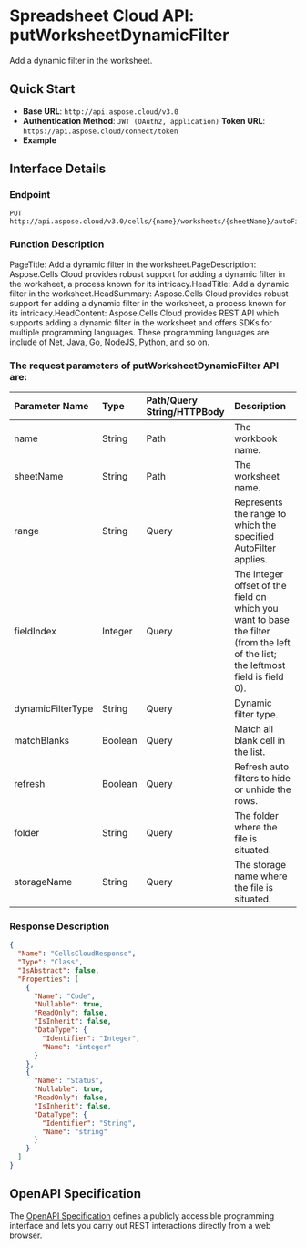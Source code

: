 # **Spreadsheet Cloud API: putWorksheetDynamicFilter**

Add a dynamic filter in the worksheet. 


## **Quick Start**

- **Base URL**: `http://api.aspose.cloud/v3.0`
- **Authentication Method**: `JWT (OAuth2, application)`  **Token URL**: `https://api.aspose.cloud/connect/token`
- **Example** 

## **Interface Details**

### **Endpoint** 

```
PUT http://api.aspose.cloud/v3.0/cells/{name}/worksheets/{sheetName}/autoFilter/dynamicFilter
```
### **Function Description**
PageTitle: Add a dynamic filter in the worksheet.PageDescription: Aspose.Cells Cloud provides robust support for adding a dynamic filter in the worksheet, a process known for its intricacy.HeadTitle: Add a dynamic filter in the worksheet.HeadSummary: Aspose.Cells Cloud provides robust support for adding a dynamic filter in the worksheet, a process known for its intricacy.HeadContent: Aspose.Cells Cloud provides REST API which supports adding a dynamic filter in the worksheet and offers SDKs for multiple programming languages. These programming languages are include of Net, Java, Go, NodeJS, Python, and so on.

### The request parameters of **putWorksheetDynamicFilter** API are: 

| Parameter Name | Type | Path/Query String/HTTPBody | Description | 
| :- | :- | :- |:- | 
|name|String|Path|The workbook name.|
|sheetName|String|Path|The worksheet name.|
|range|String|Query|Represents the range to which the specified AutoFilter applies.|
|fieldIndex|Integer|Query|The integer offset of the field on which you want to base the filter (from the left of the list; the leftmost field is field 0).|
|dynamicFilterType|String|Query|Dynamic filter type.|
|matchBlanks|Boolean|Query|Match all blank cell in the list.|
|refresh|Boolean|Query|Refresh auto filters to hide or unhide the rows.|
|folder|String|Query|The folder where the file is situated.|
|storageName|String|Query|The storage name where the file is situated.|

### **Response Description**
```json
{
  "Name": "CellsCloudResponse",
  "Type": "Class",
  "IsAbstract": false,
  "Properties": [
    {
      "Name": "Code",
      "Nullable": true,
      "ReadOnly": false,
      "IsInherit": false,
      "DataType": {
        "Identifier": "Integer",
        "Name": "integer"
      }
    },
    {
      "Name": "Status",
      "Nullable": true,
      "ReadOnly": false,
      "IsInherit": false,
      "DataType": {
        "Identifier": "String",
        "Name": "string"
      }
    }
  ]
}
```


## OpenAPI Specification

The [OpenAPI Specification](https://reference.aspose.cloud/cells/#/AutoFilterController/PutWorksheetDynamicFilter) defines a publicly accessible programming interface and lets you carry out REST interactions directly from a web browser.
